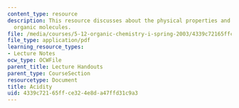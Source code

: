 ```yaml
---
content_type: resource
description: This resource discusses about the physical properties and acidity of
  organic molecules.
file: /media/courses/5-12-organic-chemistry-i-spring-2003/4339c72165ffce324e8da47ffd31c9a3_04.pdf
file_type: application/pdf
learning_resource_types:
- Lecture Notes
ocw_type: OCWFile
parent_title: Lecture Handouts
parent_type: CourseSection
resourcetype: Document
title: Acidity
uid: 4339c721-65ff-ce32-4e8d-a47ffd31c9a3
---
```

